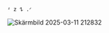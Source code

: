                                                                                      ᶻ 𝗓 𐰁 .ᐟ



  ![Skärmbild 2025-03-11 212832](https://github.com/user-attachments/assets/63b48d92-2bfb-4f67-9fd7-d07d38443386)

